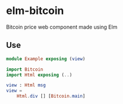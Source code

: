 # elm-bitcoin
Bitcoin price web component made using Elm

## Use

```elm
module Example exposing (view)

import Bitcoin
import Html exposing (..)

view : Html msg
view =
    Html.div [] [Bitcoin.main]
```
